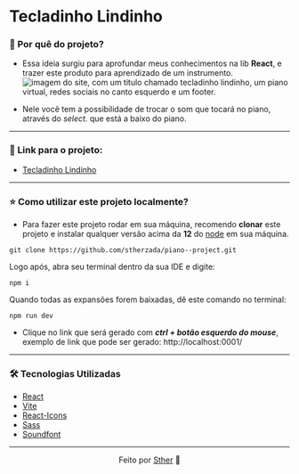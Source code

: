 # Tecladinho Lindinho

### 📍 Por quê do projeto?

- Essa ideia surgiu para aprofundar meus conhecimentos na lib **React**, e trazer este produto para aprendizado de um instrumento.
![imagem do site, com um titulo chamado tecladinho lindinho, um piano virtual, redes sociais no canto esquerdo e um footer.](https://i.imgur.com/e5uQVpc.png)

- Nele você tem a possibilidade de trocar o som que tocará no piano, através do *select.* que está a baixo do piano.

---
### 🔗 Link para o projeto: 
 - [Tecladinho Lindinho](https://piano-project-wheat.vercel.app)
   
---
### ⭐ Como utilizar este projeto localmente?
-  Para fazer este projeto rodar em sua máquina, recomendo **clonar** este projeto e instalar qualquer versão acima da **12** do [node](https://nodejs.org/en/download) em sua máquina.

```shell
git clone https://github.com/stherzada/piano--project.git
```

Logo após, abra seu terminal dentro da sua IDE e digite:

``` shell
npm i
```

Quando todas as expansões forem baixadas, dê este comando no terminal:

``` shell 
npm run dev
```

 - Clique no link que será gerado com **_ctrl + botão esquerdo do mouse_**, exemplo de link que pode ser gerado: http://localhost:0001/
---

### 🛠 Tecnologias Utilizadas

- [React](https://react.dev)
- [Vite](https://vitejs.dev)
- [React-Icons](https://react-icons.github.io/react-icons/)
- [Sass](https://sass-lang.com/install/)
- [Soundfont](https://www.npmjs.com/package/soundfont-player)

---
<div align="center">Feito por <a href="https://www.linkedin.com/in/sthefany-sther/">Sther</a> 🤍</div>
